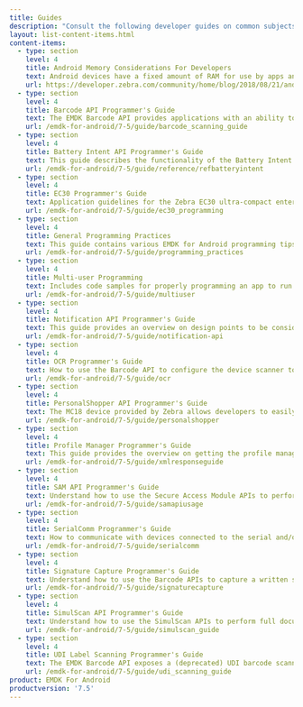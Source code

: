 ```yaml
---
title: Guides
description: "Consult the following developer guides on common subjects and usage of EMDK for Android features and APIs."
layout: list-content-items.html
content-items:
  - type: section
    level: 4
    title: Android Memory Considerations For Developers
    text: Android devices have a fixed amount of RAM for use by apps and the OS. Understanding memory allocation and management is important to assuring efficient and reliable operation of an app. Learn from Zebra developers how to best allocate and manage this limited resource. 
    url: https://developer.zebra.com/community/home/blog/2018/08/21/android-memory-considerations-for-developers
  - type: section
    level: 4
    title: Barcode API Programmer's Guide
    text: The EMDK Barcode API provides applications with an ability to read the variety barcode labels using different scanner devices such as built-in imager/laser, built-in camera, Bluetooth ring scanners such as RS507 and RS600 and Pluggable ring scanner such as RS4000.
    url: /emdk-for-android/7-5/guide/barcode_scanning_guide
  - type: section
    level: 4
    title: Battery Intent API Programmer's Guide
    text: This guide describes the functionality of the Battery Intent API Interface.
    url: /emdk-for-android/7-5/guide/reference/refbatteryintent
  - type: section
    level: 4
    title: EC30 Programmer's Guide
    text: Application guidelines for the Zebra EC30 ultra-compact enterprise companion.
    url: /emdk-for-android/7-5/guide/ec30_programming
  - type: section
    level: 4
    title: General Programming Practices
    text: This guide contains various EMDK for Android programming tips.
    url: /emdk-for-android/7-5/guide/programming_practices
  - type: section
    level: 4
    title: Multi-user Programming
    text: Includes code samples for properly programming an app to run on a device with multiple users.
    url: /emdk-for-android/7-5/guide/multiuser
  - type: section
    level: 4
    title: Notification API Programmer's Guide
    text: This guide provides an overview on design points to be considered during the development of an application that notifies users using Notification API in the business application workflow.
    url: /emdk-for-android/7-5/guide/notification-api
  - type: section
    level: 4
    title: OCR Programmer's Guide
    text: How to use the Barcode API to configure the device scanner to perform optical character recognition (OCR), which allows an app to capture various OCR font types as machine-encoded text. 
    url: /emdk-for-android/7-5/guide/ocr
  - type: section
    level: 4
    title: PersonalShopper API Programmer's Guide
    text: The MC18 device provided by Zebra allows developers to easily create applications in the Personal Shopper category. This guide contains examples specific to using EMDK for Android with the MC18.
    url: /emdk-for-android/7-5/guide/personalshopper
  - type: section
    level: 4
    title: Profile Manager Programmer's Guide
    text: This guide provides the overview on getting the profile manager instance, profile XML, applying profiles, interpreting result returned by the Profile Manager Methods and the response XML schema for the developer to understand and configure the device based their application specific requirements.
    url: /emdk-for-android/7-5/guide/xmlresponseguide
  - type: section
    level: 4
    title: SAM API Programmer's Guide
    text: Understand how to use the Secure Access Module APIs to perform secure NFC transactions.
    url: /emdk-for-android/7-5/guide/samapiusage
  - type: section
    level: 4
    title: SerialComm Programmer's Guide
    text: How to communicate with devices connected to the serial and/or USB ports.
    url: /emdk-for-android/7-5/guide/serialcomm
  - type: section
    level: 4
    title: Signature Capture Programmer's Guide
    text: Understand how to use the Barcode APIs to capture a written signature as an image.
    url: /emdk-for-android/7-5/guide/signaturecapture
  - type: section
    level: 4
    title: SimulScan API Programmer's Guide
    text: Understand how to use the SimulScan APIs to perform full document capture in your application. SimulScan involves capturing fields of interest in a given document and converting it into data that an end-user application can use immediately at the point of transaction.
    url: /emdk-for-android/7-5/guide/simulscan_guide
  - type: section
    level: 4
    title: UDI Label Scanning Programmer's Guide
    text: The EMDK Barcode API exposes a (deprecated) UDI barcode scanning feature that provides applications with the ability to read UDI Labels from from three issuing agencies, GS1, HIBCC and ICCBBA.
    url: /emdk-for-android/7-5/guide/udi_scanning_guide
product: EMDK For Android
productversion: '7.5'
---
```

<!-- 3/19/19- removed per eng. Zebra recommends using Android NFC APIs and SAM APIs (if so equipped). 
  - type: section
    level: 4
    title: Secure NFC API Programmer's Guide
    text: This guide contains examples and best practices when using the Secure NFC APIs including MifareDesfire, MiFareSam, SamKey, etc.
    url: /emdk-for-android/7-5/guide/securenfc

-->